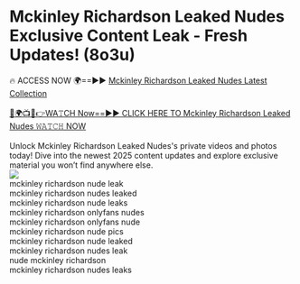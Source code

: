 # Mckinley Richardson Leaked Nudes Exclusive Content Leak - Fresh Updates! (8o3u)

🔥 ACCESS NOW 🌍==►► <a href="https://tinyurl.com/2mz8nhtm" rel="nofollow">Mckinley Richardson Leaked Nudes Latest Collection</a>
<br><br>
[🔴🌍📺📱👉WA𝚃CH Now==►► CLICK HERE TO Mckinley Richardson Leaked Nudes 𝚆𝙰𝚃𝙲𝙷 NOW](https://tinyurl.com/2mz8nhtm)
<br><br>
Unlock Mckinley Richardson Leaked Nudes's private videos and photos today! Dive into the newest 2025 content updates and explore exclusive material you won’t find anywhere else.
<br>
<a href="https://tinyurl.com/2mz8nhtm" rel="nofollow" data-target="animated-image.originalLink"><img src="https://camo.githubusercontent.com/8a4f000d20f83aca3bf7ec5f350d767afa0574a8a352519fd8cfa583a6f93a33/68747470733a2f2f692e696d6775722e636f6d2f644a486b345a712e676966" data-canonical-src="https://i.imgur.com/dJHk4Zq.gif" style="max-width: 100%; display: inline-block;" data-target="animated-image.originalImage"></a>
<br>
mckinley richardson nude leak<br>
mckinley richardson nudes leaked<br>
mckinley richardson nude leaks<br>
mckinley richardson onlyfans nudes<br>
mckinley richardson onlyfans nude<br>
mckinley richardson nude pics<br>
mckinley richardson nude leaked<br>
mckinley richardson nudes leak<br>
nude mckinley richardson<br>
mckinley richardson nudes leaks